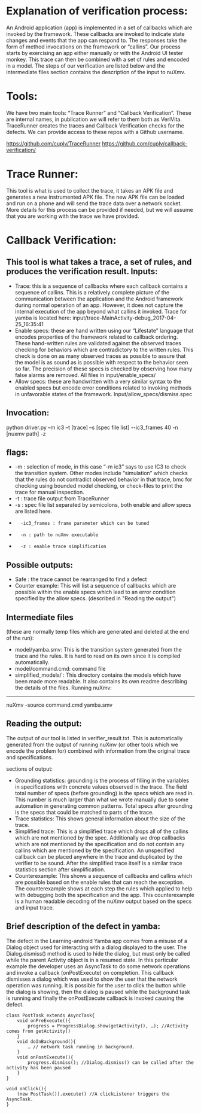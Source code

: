 Explanation of verification process:
==================================== 
An Android application (app) is implemented in a set of callbacks which are invoked by the framework.  These callbacks are invoked to indicate state changes and events that the app can respond to.  The responses take the form of method invocations on the framework or “callins”.  Our process starts by exercising an app either manually or with the Android UI tester monkey.  This trace can then be combined with a set of rules and encoded in a model. The steps of our verification are listed below and the intermediate files section contains the description of the input to nuXmv.

Tools:
======
We have two main tools: “Trace Runner” and “Callback Verification”. These are internal names, in publication we will refer to them both as VeriVita.  TraceRunner creates the traces and Callback Verification checks for the defects.  We can provide access to these repos with a Github username.

https://github.com/cuplv/TraceRunner
https://github.com/cuplv/callback-verification/


Trace Runner: 
===============
This tool is what is used to collect the trace, it takes an APK file and generates a new instrumented APK file. The new APK file can be loaded and run on a phone and will send the trace data over a network socket.  More details for this process can be provided if needed, but we will assume that you are working with the trace we have provided.

Callback Verification:
==================
This tool is what takes a trace, a set of rules, and produces the verification result. 
Inputs:
---------
-	Trace: this is a sequence of callbacks where each callback contains a sequence of callins. This is a relatively complete picture of the communication between the application and the Android framework during normal operation of an app.  However, it does not capture the internal execution of the app beyond what callins it invoked.
		Trace for yamba is located here: input/trace-MainActivity-debug_2017-04-25_16:35:41
-	Enable specs: these are hand written using our “Lifestate” language that encodes properties of the framework related to callback ordering.  These hand-written rules are validated against the observed traces checking for behaviors which are contradictory to the written rules.  This check is done on as many observed traces as possible to assure that the model is as sound as is possible with respect to the behavior seen so far.  The precision of these specs is checked by observing how many false alarms are removed.
		All files in input/enable_specs/
-	Allow specs: these are handwritten with a very similar syntax to the enabled specs but encode error conditions related to invoking methods in unfavorable states of the framework.
		Input/allow_specs/dismiss.spec



Invocation:
-----------
python driver.py –m ic3 –t [trace] –s [spec file list] --ic3_frames 40 -n [nuxmv path] -z

flags:
-------
-	-m : selection of mode, in this case “-m ic3” says to use IC3 to check the transition system.  Other modes include “simulation” which checks that the rules do not contradict observed behavior in that trace, bmc for checking using bounded model checking, or check-files to print the trace for manual inspection.
-	-t : trace file output from TraceRunner
-	-s : spec file list separated by semicolons, both enable and allow specs are listed here.
-       -ic3_frames : frame parameter which can be tuned
-       -n : path to nuXmv executable
-       -z : enable trace simplification

Possible outputs:
-----------------------
-	Safe : the trace cannot be rearranged to find a defect
-	Counter example: This will list a sequence of callbacks which are possible within the enable specs which lead to an error condition specified by the allow specs. (described in "Reading the output")

Intermediate files 
------------------------
(these are normally temp files which are generated and deleted at the end of the run):

-	model/yamba.smv: This is the transition system generated from the trace and the rules.  It is hard to read on its own since it is compiled automatically.
-	model/command.cmd: command file
-	simplified_models/ : This directory contains the models which have been made more readable.  It also contains its own readme describing the details of the files.
Running nuXmv: 
----------------------

nuXmv -source command.cmd yamba.smv

Reading the output:
---------------------------
The output of our tool is listed in verifier_result.txt.  This is automatically generated from the output of running nuXmv (or other tools which we encode the problem for) combined with information from the original trace and specifications.

sections of output:
-	Grounding statistics: grounding is the process of filling in the variables in specifications with concrete values observed in the trace.  The field total number of specs (before grounding) is the specs which are read in.  This number is much larger than what we wrote manually due to some automation in generating common patterns.  Total specs after grounding is the specs that could be matched to parts of the trace.
-	Trace statistics: This shows general information about the size of the trace. 
-	Simplified trace: This is a simplified trace which drops all of the callins which are not mentioned by the spec.  Additionally we drop callbacks which are not mentioned by the specification and do not contain any callins which are mentioned by the specification.  An unspecified callback can be placed anywhere in the trace and duplicated by the verifier to be sound.  After the simplified trace itself is a similar trace statistics section after simplification.
-	Counterexample: This shows a sequence of callbacks and callins which are possible based on the enable rules that can reach the exception.  The counterexample shows at each step the rules which applied to help with debugging both the specification and the app.  This counterexample is a human readable decoding of the nuXmv output based on the specs and input trace.


Brief description of the defect in yamba:
-------------------------------------------------------
The defect in the Learning-android Yamba app comes from a misuse of a Dialog object used for interacting with a dialog displayed to the user.  The Dialog.dismiss() method is used to hide the dialog, but must only be called while the parent Activity object is in a resumed state.  In this particular example the developer uses an AsyncTask to do some network operations and invoke a callback (onPostExecute) on completion.  This callback dismisses a dialog which was used to show the user that the network operation was running.  It is possible for the user to click the button while the dialog is showing, then the dialog is paused while the background task is running and finally the onPostExecute callback is invoked causing the defect.

```
class PostTask extends AsyncTask{
    void onPreExecute(){
        progress = ProgressDialog.show(getActivity(), …); //Activity comes from getActivity()
    }
    void doInBackground(){
        … // network task running in background.
    }
    void onPostExecute(){
        progress.dismiss(); //Dialog.dismiss() can be called after the activity has been paused
    }
}

void onClick(){
    (new PostTask()).execute() //A clickListener triggers the AsyncTask.
}
```
